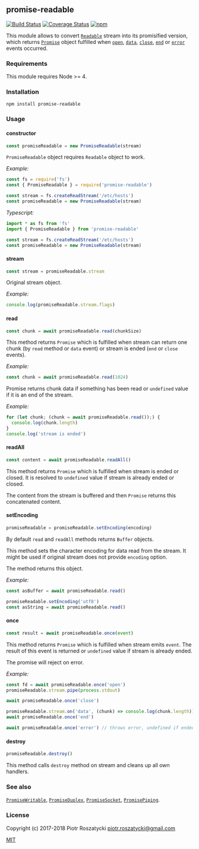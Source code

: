 ## promise-readable

[![Build Status](https://secure.travis-ci.org/dex4er/js-promise-readable.svg)](http://travis-ci.org/dex4er/js-promise-readable) [![Coverage Status](https://coveralls.io/repos/github/dex4er/js-promise-readable/badge.svg)](https://coveralls.io/github/dex4er/js-promise-readable) [![npm](https://img.shields.io/npm/v/promise-readable.svg)](https://www.npmjs.com/package/promise-readable)

This module allows to convert
[`Readable`](https://nodejs.org/api/stream.html#stream_class_stream_readable)
stream into its promisified version, which returns
[`Promise`](https://developer.mozilla.org/en-US/docs/Web/JavaScript/Reference/Global_Objects/Promise)
object fulfilled when [`open`](https://nodejs.org/api/fs.html#fs_event_open),
[`data`](https://nodejs.org/api/stream.html#stream_event_data),
[`close`](https://nodejs.org/api/fs.html#fs_event_close),
[`end`](https://nodejs.org/api/stream.html#stream_event_end) or
[`error`](https://nodejs.org/api/stream.html#stream_event_error_1) events
occurred.

### Requirements

This module requires Node >= 4.

### Installation

```shell
npm install promise-readable
```

### Usage

#### constructor

```js
const promiseReadable = new PromiseReadable(stream)
```

`PromiseReadable` object requires `Readable` object to work.

_Example:_

```js
const fs = require('fs')
const { PromiseReadable } = require('promise-readable')

const stream = fs.createReadStream('/etc/hosts')
const promiseReadable = new PromiseReadable(stream)
```

_Typescript:_

```ts
import * as fs from 'fs'
import { PromiseReadable } from 'promise-readable'

const stream = fs.createReadStream('/etc/hosts')
const promiseReadable = new PromiseReadable(stream)
```

#### stream

```js
const stream = promiseReadable.stream
```

Original stream object.

_Example:_

```js
console.log(promiseReadable.stream.flags)
```

#### read

```js
const chunk = await promiseReadable.read(chunkSize)
```

This method returns `Promise` which is fulfilled when stream can return one
chunk (by `read` method or `data` event) or stream is ended (`end` or `close`
events).

_Example:_

```js
const chunk = await promiseReadable.read(1024)
```

Promise returns chunk data if something has been read or `undefined` value if
it is an end of the stream.

_Example:_

```js
for (let chunk; (chunk = await promiseReadable.read());) {
  console.log(chunk.length)
}
console.log('stream is ended')
```

#### readAll

```js
const content = await promiseReadable.readAll()
```

This method returns `Promise` which is fulfilled when stream is ended or
closed. It is resolved to `undefined` value if stream is already ended or
closed.

The content from the stream is buffered and then `Promise` returns this
concatenated content.

#### setEncoding

```js
promiseReadable = promiseReadable.setEncoding(encoding)
```

By default `read` and `readAll` methods returns `Buffer` objects.

This method sets the character encoding for data read from the stream. It might
be used if original stream does not provide `encoding` option.

The method returns this object.

_Example:_

```js
const asBuffer = await promiseReadable.read()

promiseReadable.setEncoding('utf8')
const asString = await promiseReadable.read()
```

#### once

```js
const result = await promiseReadable.once(event)
```

This method returns `Promise` which is fulfilled when stream emits `event`. The
result of this event is returned or `undefined` value if stream is already
ended.

The promise will reject on error.

_Example:_

```js
const fd = await promiseReadable.once('open')
promiseReadable.stream.pipe(process.stdout)

await promiseReadable.once('close')

promiseReadable.stream.on('data', (chunk) => console.log(chunk.length))
await promiseReadable.once('end')

await promiseReadable.once('error') // throws error, undefined if ended
```

#### destroy

```js
promiseReadable.destroy()
```

This method calls `destroy` method on stream and cleans up all own handlers.

### See also

[`PromiseWritable`](https://www.npmjs.com/package/promise-writable),
[`PromiseDuplex`](https://www.npmjs.com/package/promise-duplex),
[`PromiseSocket`](https://www.npmjs.com/package/promise-socket),
[`PromisePiping`](https://www.npmjs.com/package/promise-piping).

### License

Copyright (c) 2017-2018 Piotr Roszatycki <piotr.roszatycki@gmail.com>

[MIT](https://opensource.org/licenses/MIT)
